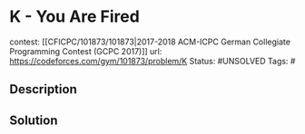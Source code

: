 # K - You Are Fired

contest: [[CFICPC/101873/101873|2017-2018 ACM-ICPC German Collegiate Programming Contest (GCPC 2017)]]
url: https://codeforces.com/gym/101873/problem/K
Status: #UNSOLVED
Tags: #

## Description

## Solution

